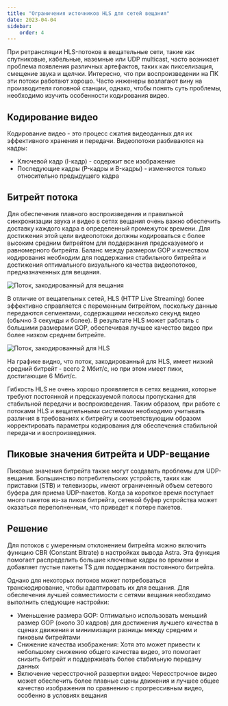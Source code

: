 ```yaml
---
title: "Ограничения источников HLS для сетей вещания"
date: 2023-04-04
sidebar:
    order: 4
---
```


При ретрансляции HLS-потоков в вещательные сети, такие как спутниковые, кабельные, наземные или UDP multicast, часто возникает проблема появления различных артефактов, таких как пикселизация, смещение звука и щелчки. Интересно, что при воспроизведении на ПК эти потоки работают хорошо. Часто инженеры возлагают вину на производителя головной станции, однако, чтобы понять суть проблемы, необходимо изучить особенности кодирования видео.

## Кодирование видео[](https://help.cesbo.com/astra/delivery/broadcasting/limitations-of-hls-sources-for-broadcasting-networks#video-encoding)

Кодирование видео - это процесс сжатия видеоданных для их эффективного хранения и передачи. Видеопотоки разбиваются на кадры:

- Ключевой кадр (I-кадр) - содержит все изображение
- Последующие кадры (P-кадры и B-кадры) - изменяются только относительно предыдущего кадра

## Битрейт потока[](https://help.cesbo.com/astra/delivery/broadcasting/limitations-of-hls-sources-for-broadcasting-networks#stream-bitrate)

Для обеспечения плавного воспроизведения и правильной синхронизации звука и видео в сетях вещания очень важно обеспечить доставку каждого кадра в определенный промежуток времени. Для достижения этой цели видеопотоки должны кодироваться с более высоким средним битрейтом для поддержания предсказуемого и равномерного битрейта. Баланс между размером GOP и качеством кодирования необходим для поддержания стабильного битрейта и достижения оптимального визуального качества видеопотоков, предназначенных для вещания.

![Поток, закодированный для вещания](https://cdn.cesbo.com/help/astra/delivery/broadcasting/limitations-of-hls/broadcast.png)

В отличие от вещательных сетей, HLS (HTTP Live Streaming) более эффективно справляется с переменным битрейтом, поскольку данные передаются сегментами, содержащими несколько секунд видео (обычно 3 секунды и более). В результате HLS может работать с большими размерами GOP, обеспечивая лучшее качество видео при более низком среднем битрейте.

![Поток, закодированный для HLS](https://cdn.cesbo.com/help/astra/delivery/broadcasting/limitations-of-hls/ott.png)

На графике видно, что поток, закодированный для HLS, имеет низкий средний битрейт - всего 2 Мбит/с, но при этом имеет пики, достигающие 6 Мбит/с.

Гибкость HLS не очень хорошо проявляется в сетях вещания, которые требуют постоянной и предсказуемой полосы пропускания для стабильной передачи и воспроизведения. Таким образом, при работе с потоками HLS и вещательными системами необходимо учитывать различия в требованиях к битрейту и соответствующим образом корректировать параметры кодирования для обеспечения стабильной передачи и воспроизведения.

## Пиковые значения битрейта и UDP-вещание[](https://help.cesbo.com/astra/delivery/broadcasting/limitations-of-hls-sources-for-broadcasting-networks#bitrate-peaks-and-udp-broadcasting)

Пиковые значения битрейта также могут создавать проблемы для UDP-вещания. Большинство потребительских устройств, таких как приставки (STB) и телевизоры, имеют ограниченный объем сетевого буфера для приема UDP-пакетов. Когда за короткое время поступает много пакетов из-за пиков битрейта, сетевой буфер устройства может оказаться переполненным, что приведет к потере пакетов.

## Решение[](https://help.cesbo.com/astra/delivery/broadcasting/limitations-of-hls-sources-for-broadcasting-networks#solution)

Для потоков с умеренным отклонением битрейта можно включить функцию CBR (Constant Bitrate) в настройках вывода Astra. Эта функция помогает распределить большие ключевые кадры во времени и добавляет пустые пакеты TS для поддержания постоянного битрейта.

Однако для некоторых потоков может потребоваться транскодирование, чтобы адаптировать их для вещания. Для обеспечения лучшей совместимости с сетями вещания необходимо выполнить следующие настройки:

- Уменьшение размера GOP: Оптимально использовать меньший размер GOP (около 30 кадров) для достижения лучшего качества в сценах движения и минимизации разницы между средним и пиковым битрейтами
- Снижение качества изображения: Хотя это может привести к небольшому снижению общего качества видео, это помогает снизить битрейт и поддерживать более стабильную передачу данных
- Включение чересстрочной развертки видео: Чересстрочное видео может обеспечить более плавные сцены движения и лучшее общее качество изображения по сравнению с прогрессивным видео, особенно в условиях вещания
